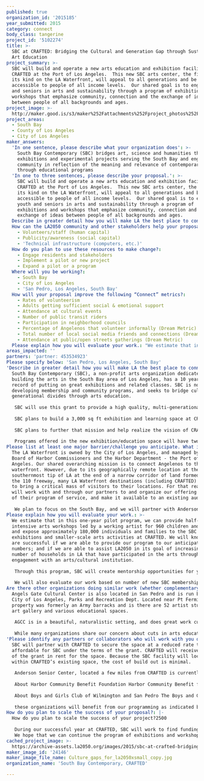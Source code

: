```yaml
---
published: true
organization_id: '2015185'
year_submitted: 2015
category: connect
body_class: tangerine
project_id: '5102274'
title: >-
  SBC at CRAFTED: Bridging the Cultural and Generation Gap through Sustainable
  Art Education
project_summary: >-
  SBC will build and operate a new arts education and exhibition facility at
  CRAFTED at the Port of Los Angeles.  This new SBC arts center, the first of
  its kind on the LA Waterfront, will appeal to all generations and be
  accessible to people of all income levels.  Our shared goal is to engage youth
  and seniors in arts and sustainability through a program of exhibitions and
  workshops that emphasize community, connection and the exchange of ideas
  between people of all backgrounds and ages.
project_image: >-
  http://maker.good.is/s3/maker%252Fattachments%252Fproject_photos%252Fimages%252F24146%252Fdisplay%252FCulture_gaps_for_la2050xsmall_copy.jpg=c570x385
project_areas:
  - South Bay
  - County of Los Angeles
  - City of Los Angeles
maker_answers:
  'In one sentence, please describe what your organization does': >-
    South Bay Contemporary (SBC) bridges art, science and humanities through
    exhibitions and experimental projects serving the South Bay and engages the
    community in reflection of the meaning and relevance of contemporary art
    through educational programs
  'In one to three sentences, please describe your proposal.': >-
    SBC will build and operate a new arts education and exhibition facility at
    CRAFTED at the Port of Los Angeles.  This new SBC arts center, the first of
    its kind on the LA Waterfront, will appeal to all generations and be
    accessible to people of all income levels.  Our shared goal is to engage
    youth and seniors in arts and sustainability through a program of
    exhibitions and workshops that emphasize community, connection and the
    exchange of ideas between people of all backgrounds and ages.
  Describe in greater detail how you will make LA the best place to connect.: "South Bay Contemporary (SBC), a non-profit arts organization dedicated to building the arts in the South Bay area of Los Angeles, has a 10 year track record of putting on great exhibitions and related classes. SBC is now developing membership and community programs, and seeks to bridge cultural and generational divides through arts education.\r\n\r\nSBC will use this grant to provide a high quality, multi-generational arts experience for children, families and seniors throughout the South Bay. Arts and creativity is a critical part of human development, enabling children and adolescents to mature into functional, productive adults that are able to think creatively and solve problems. Tragically, arts programs have been drastically cut from many school curriculums, and low-income families are disproportionally affected due to limited low- or no-cost arts activities. For seniors, the process of observing and making art offers a wide range of health benefits and enhances imagination and creativity, helping them to realize their unique, unlived potential; but unfortunately there is a lack of high-quality art programs available to low-income seniors.\r\n\r\nSBC plans to build a 3,000 sq ft exhibition and learning space at CRAFTED at the Port of Los Angeles, a vibrant 26,000 sq. ft. arts and crafts marketplace on the LA Waterfront in San Pedro, featuring the work of more than 50 resident artists and craftspeople. The market provides an opportunity for a culturally, geographically and creatively diverse population of artists to share and sell their work with the public.\r\n\r\nSBC plans to further that mission and help realize the vision of CRAFTED as a creative campus on the LA Waterfront. SBC’s goal for collaborating with CRAFTED is to join with an established creative community to offer a unique arts education program.\r\n\r\nPrograms offered in the new exhibition/education space will have two components: thought-provoking exhibitions focused on environmental sustainability and storytelling; and hands-on intergenerational arts workshops led by major Los Angeles artists. SBC already has commitments from Tracy Weiss, who is well known for her work with recycled plastics (http://www.zhibit.org/traceyweiss); Hyung Mo Lee, Dawn Ertl (http://dawnertl.tumblr.com) and found object artist and SBC co-founder Ben Zask. We will offer a minimum of 6 major exhibitions and a series of workshops, complemented by a regular program of activities led by SBC staff and artists.\r\n"
  How can the LA2050 community and other stakeholders help your proposal succeed?:
    - Volunteers/staff (human capital)
    - Publicity/awareness (social capital)
    - 'Technical infrastructure (computers, etc.)'
  How do you plan to use these resources to make change?:
    - Engage residents and stakeholders
    - Implement a pilot or new project
    - Expand a pilot or a program
  Where will you be working?:
    - South Bay
    - City of Los Angeles
    - 'San Pedro, Los Angeles, South Bay'
  How will your proposal improve the following “Connect” metrics?:
    - Rates of volunteerism
    - Adults getting sufficient social & emotional support
    - Attendance at cultural events
    - Number of public transit riders
    - Participation in neighborhood councils
    - Percentage of Angelenos that volunteer informally (Dream Metric)
    - Total number of local social media friends and connections (Dream Metric)
    - Attendance at public/open streets gatherings (Dream Metric)
  Please explain how you will evaluate your work.: "We estimate that in this one-year pilot program, we can provide half-day, intensive arts workshops led by a working artist for 960 children and seniors, and expose approximately 180,000 individuals and families to the SBC special exhibitions and smaller-scale arts activities at CRAFTED.  We will know that we are successful if we are able to provide our program to our anticipated numbers; and if we are able to assist LA2050 in its goal of increasing the number of households in LA that have participated in the arts through engagement with an arts/cultural institution.\r\n\r\nThrough this program, SBC will create mentorship opportunities for young interns and volunteers to develop leadership skills.  This program should create six paid internship opportunities and help these young adults become permanently employed in the arts. \r\n\r\nWe will also evaluate our work based on number of new SBC memberships, grant awards and donation contributions, sales of art objects and increased visitors. "
areas_impacted: ''
partners: 'partner: 453534923'
Please specify below: 'San Pedro, Los Angeles, South Bay'
'Describe in greater detail how you will make LA the best place to connect:': >-
  South Bay Contemporary (SBC), a non-profit arts organization dedicated to
  building the arts in the South Bay area of Los Angeles, has a 10 year track
  record of putting on great exhibitions and related classes. SBC is now
  developing membership and community programs, and seeks to bridge cultural and
  generational divides through arts education.
   
   SBC will use this grant to provide a high quality, multi-generational arts experience for children, families and seniors throughout the South Bay. Arts and creativity is a critical part of human development, enabling children and adolescents to mature into functional, productive adults that are able to think creatively and solve problems. Tragically, arts programs have been drastically cut from many school curriculums, and low-income families are disproportionally affected due to limited low- or no-cost arts activities. For seniors, the process of observing and making art offers a wide range of health benefits and enhances imagination and creativity, helping them to realize their unique, unlived potential; but unfortunately there is a lack of high-quality art programs available to low-income seniors.
   
   SBC plans to build a 3,000 sq ft exhibition and learning space at CRAFTED at the Port of Los Angeles, a vibrant 26,000 sq. ft. arts and crafts marketplace on the LA Waterfront in San Pedro, featuring the work of more than 50 resident artists and craftspeople. The market provides an opportunity for a culturally, geographically and creatively diverse population of artists to share and sell their work with the public.
   
   SBC plans to further that mission and help realize the vision of CRAFTED as a creative campus on the LA Waterfront. SBC’s goal for collaborating with CRAFTED is to join with an established creative community to offer a unique arts education program.
   
   Programs offered in the new exhibition/education space will have two components: thought-provoking exhibitions focused on environmental sustainability and storytelling; and hands-on intergenerational arts workshops led by major Los Angeles artists. SBC already has commitments from Tracy Weiss, who is well known for her work with recycled plastics (http://www.zhibit.org/traceyweiss); Hyung Mo Lee, Dawn Ertl (http://dawnertl.tumblr.com) and found object artist and SBC co-founder Ben Zask. We will offer a minimum of 6 major exhibitions and a series of workshops, complemented by a regular program of activities led by SBC staff and artists.
Please list at least one major barrier/challenge you anticipate. What is your strategy for overcoming these obstacles?: >-
  The LA Waterfront is owned by the City of Los Angeles, and managed by its
  Board of Harbor Commissioners and the Harbor Department - the Port of Los
  Angeles. Our shared overarching mission is to connect Angelenos to their
  waterfront. However, due to its geographically remote location at the
  southernmost tip of LA at the end of a narrow corridor of land formed along
  the 110 freeway, many LA Waterfront destinations (including CRAFTED) struggle
  to bring a critical mass of visitors to their locations. For that reason, we
  will work with and through our partners to and organize our offering as part
  of their program of service, and make it available to an existing audience. 
   
   We plan to focus on the South Bay, and we will partner with Anderson Senior Centers (a program of City of LA Parks and Rec), Boys and Girls Clubs in the South Bay and the Harbor Community Benefit Foundation to reach our target audiences. SBC has existing partnerships with these organizations.
Please explain how you will evaluate your work.: >-
  We estimate that in this one-year pilot program, we can provide half-day,
  intensive arts workshops led by a working artist for 960 children and seniors,
  and expose approximately 180,000 individuals and families to the SBC special
  exhibitions and smaller-scale arts activities at CRAFTED. We will know that we
  are successful if we are able to provide our program to our anticipated
  numbers; and if we are able to assist LA2050 in its goal of increasing the
  number of households in LA that have participated in the arts through
  engagement with an arts/cultural institution.
   
   Through this program, SBC will create mentorship opportunities for young interns and volunteers to develop leadership skills. This program should create six paid internship opportunities and help these young adults become permanently employed in the arts. 
   
   We will also evaluate our work based on number of new SBC memberships, grant awards and donation contributions, sales of art objects and increased visitors.
Are there other organizations doing similar work (whether complementary or competitive)? What is unique about your proposed approach?: >-
  Angels Gate Cultural Center is also located in San Pedro and is run by the
  City of Los Angeles, Parks and Recreation Dept. Located near Pt Fermin, the
  property was formerly an Army barracks and is there are 52 artist studios an
  art gallery and various educational spaces.
   
   AGCC is in a beautiful, naturalistic setting, and does great work curating exhibits and working in schools. They have a waiting list for their studios and are in a less accessible location from the rest of the city of San Pedro and the harbor. We feel that there is a need for both locations and they appeal in different ways.
   
   While many organizations share our concern about cuts in arts education, and many are working to restore some form of arts education in LA neighborhoods, we believe that this will be the only non-profit arts education program that intends to provide an intergenerational experience, offering the opportunity for rich dialogue, human connection and storytelling. We feel that this project supports LA 2050 Connect metrics, in a unique way not only by providing a cultural experience, but also social and emotional support for seniors through the opportunity to connect with each other and youth.
'Please identify any partners or collaborators who will work with you on this project. How much of the $100,000 grant award will each partner receive?': >-
  SBC will partner with CRAFTED to secure the space at a reduced rate that’s
  affordable for SBC under the terms of the grant. CRAFTED will receive $20,000
  of the grant in rent for the space. Because the SBC facility will locate
  within CRAFTED’s existing space, the cost of build out is minimal.
   
   Anderson Senior Center, located a few miles from CRAFTED is currently in transition. They have a new director and in the process of brainstorming ways to bring new activities and programs to the center. 
   
   About Harbor Community Benefit Foundation Harbor Community Benefit foundation supports programs that have a positive effect on the environment of the harbor communities. In the past, they have supported our focus on projects that address the environment and bring in art exhibitions and workshops that promote sustainability.
   
   About Boys and Girls Club of Wilmington and San Pedro The Boys and Girls Club of San Pedro has a history of growing support from the community and have a well developed Arts Academy as well as support for academics. They actively take children to cultural destinations for enrichment and the workshops at CRAFTED will add to their nearby options . 
   
   these organizations will benefit from our programming as indicated by the services we are planning. See budget
How do you plan to scale the success of your proposal?: |-
  How do you plan to scale the success of your project?2500
   
   During our successful year at CRAFTED, SBC will work to find funding to continue the program at the LA Waterfront, and to expand the program to other areas of Los Angeles. List other organizations that may potentially want to partner for space and support the projects expansion… 
   We hope that we can continue the program of exhibitions and workshops at the CRAFTED location. There is potential to develop a similar program at the Anderson Senior Center
cached_project_image: >-
  https://archive-assets.la2050.org/images/2015/sbc-at-crafted-bridging-the-cultural-and-generation-gap-through-sustainable-art-education/maker.good.is/s3/maker%252Fattachments%252Fproject_photos%252Fimages%252F24146%252Fdisplay%252FCulture_gaps_for_la2050xsmall_copy.jpg=c570x385.jpg
maker_image_id: '24146'
maker_image_file_name: Culture_gaps_for_la2050xsmall_copy.jpg
organization_name: 'South Bay Contemporary, CRAFTED'

---
```

